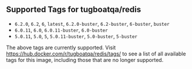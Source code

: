 ## Supported Tags for tugboatqa/redis

* `6.2.0`, `6.2`, `6`, `latest`, `6.2.0-buster`, `6.2-buster`, `6-buster`, `buster`
* `6.0.11`, `6.0`, `6.0.11-buster`, `6.0-buster`
* `5.0.11`, `5.0`, `5`, `5.0.11-buster`, `5.0-buster`, `5-buster`

The above tags are currently supported. Visit https://hub.docker.com/r/tugboatqa/redis/tags/ to see a list of all available tags for this image, including those that are no longer supported.
